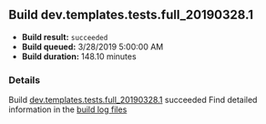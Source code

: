 ## Build dev.templates.tests.full_20190328.1
- **Build result:** `succeeded`
- **Build queued:** 3/28/2019 5:00:00 AM
- **Build duration:** 148.10 minutes
### Details
Build [dev.templates.tests.full_20190328.1](https://winappstudio.visualstudio.com/web/build.aspx?pcguid=a4ef43be-68ce-4195-a619-079b4d9834c2&builduri=vstfs%3a%2f%2f%2fBuild%2fBuild%2f27383) succeeded
Find detailed information in the [build log files](https://uwpctdiags.blob.core.windows.net/buildlogs/dev.templates.tests.full_20190328.1_logs.zip)
